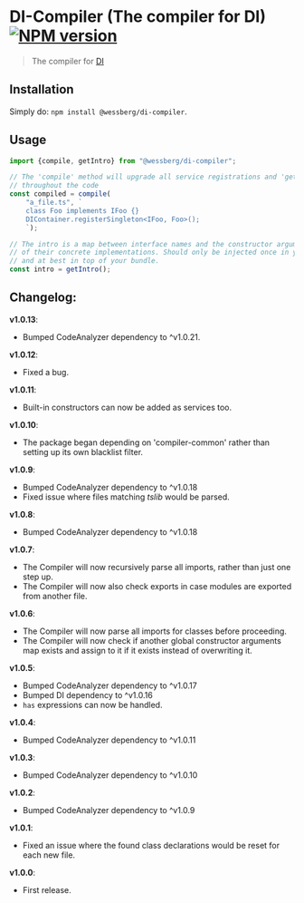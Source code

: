 # DI-Compiler (The compiler for DI) [![NPM version][npm-image]][npm-url]
> The compiler for [DI](https://www.npmjs.com/package/@wessberg/di)

## Installation
Simply do: `npm install @wessberg/di-compiler`.

## Usage
```typescript
import {compile, getIntro} from "@wessberg/di-compiler";

// The 'compile' method will upgrade all service registrations and 'get' calls
// throughout the code
const compiled = compile(
	"a_file.ts", `
	class Foo implements IFoo {}
	DIContainer.registerSingleton<IFoo, Foo>();
	`);

// The intro is a map between interface names and the constructor arguments
// of their concrete implementations. Should only be injected once in your code
// and at best in top of your bundle.
const intro = getIntro();
```

## Changelog:

**v1.0.13**:

- Bumped CodeAnalyzer dependency to ^v1.0.21.

**v1.0.12**:

- Fixed a bug.

**v1.0.11**:

- Built-in constructors can now be added as services too.

**v1.0.10**:

- The package began depending on 'compiler-common' rather than setting up its own blacklist filter.

**v1.0.9**:

- Bumped CodeAnalyzer dependency to ^v1.0.18
- Fixed issue where files matching *tslib* would be parsed.

**v1.0.8**:

- Bumped CodeAnalyzer dependency to ^v1.0.18

**v1.0.7**:

- The Compiler will now recursively parse all imports, rather than just one step up.
- The Compiler will now also check exports in case modules are exported from another file.

**v1.0.6**:

- The Compiler will now parse all imports for classes before proceeding.
- The Compiler will now check if another global constructor arguments map exists and assign to it if it exists instead of overwriting it.

**v1.0.5**:

- Bumped CodeAnalyzer dependency to ^v1.0.17
- Bumped DI dependency to ^v1.0.16
- `has` expressions can now be handled.

**v1.0.4**:

- Bumped CodeAnalyzer dependency to ^v1.0.11

**v1.0.3**:

- Bumped CodeAnalyzer dependency to ^v1.0.10

**v1.0.2**:

- Bumped CodeAnalyzer dependency to ^v1.0.9

**v1.0.1**:

- Fixed an issue where the found class declarations would be reset for each new file.

**v1.0.0**:

- First release.

[npm-url]: https://npmjs.org/package/@wessberg/di-compiler
[npm-image]: https://badge.fury.io/js/@wessberg/di-compiler.svg